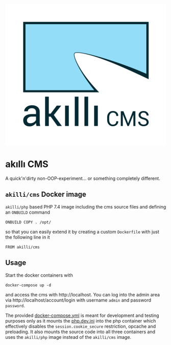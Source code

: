 ![akıllı CMS](https://raw.githubusercontent.com/akilli/cms/master/gui/cms.svg?sanitize=true)

# akıllı CMS

A quick'n'dirty non-OOP-experiment... or something completely different.

## `akilli/cms` Docker image

`akilli/php` based PHP 7.4 image including the cms source files and defining an `ONBUILD` command

```
ONBUILD COPY . /opt/
```

so that you can easily extend it by creating a custom `Dockerfile` with just the following line in it

```
FROM akilli/cms
```

## Usage

Start the docker containers with

```
docker-compose up -d
```

and access the cms with http://localhost. You can log into the admin area via http://localhost/account/login with username `admin` and password `password`.

The provided [docker-compose.yml](docker-compose.yml) is meant for development and testing purposes only as it mounts the [php.dev.ini](php.dev.ini) into the php container which effectively disables the `session.cookie_secure` restriction, opcache and preloading. It also mounts the source code into all three containers and uses the `akilli/php` image instead of the `akilli/cms` image.
